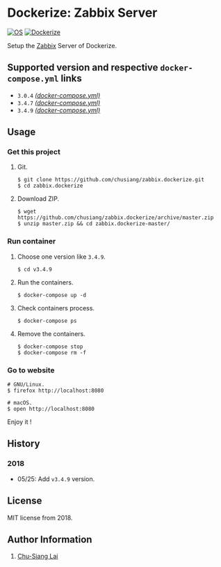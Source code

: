 # Dockerize: Zabbix Server

[![OS](https://img.shields.io/badge/os-centos-blue.svg)](https://hub.docker.com/_/centos/) [![Dockerize](https://img.shields.io/badge/dockerize-zabbix-blue.svg)](https://github.com/chusiang/zabbix.dockerize)

Setup the [Zabbix][zabbix_official] Server of Dockerize.

[zabbix_official]: https://www.zabbix.com

## Supported version and respective `docker-compose.yml` links

- `3.0.4` [*(docker-compose.yml)*](https://github.com/chusiang/zabbix.dockerize/blob/master/v3.0.4/docker-compose.yml)
- `3.4.7` [*(docker-compose.yml)*](https://github.com/chusiang/zabbix.dockerize/blob/master/v3.4.7/docker-compose.yml)
- `3.4.9` [*(docker-compose.yml)*](https://github.com/chusiang/zabbix.dockerize/blob/master/v3.4.9/docker-compose.yml)

## Usage

### Get this project

1. Git.

    ```
    $ git clone https://github.com/chusiang/zabbix.dockerize.git
    $ cd zabbix.dockerize
    ```

1. Download ZIP.

    ```
    $ wget https://github.com/chusiang/zabbix.dockerize/archive/master.zip
    $ unzip master.zip && cd zabbix.dockerize-master/
    ```

### Run container

1. Choose one version like `3.4.9`.

    ```
    $ cd v3.4.9
    ```

1. Run the containers.

    ```
    $ docker-compose up -d
    ```

1. Check containers process.

    ```
    $ docker-compose ps
    ```

1. Remove the containers.

    ```
    $ docker-compose stop
    $ docker-compose rm -f
    ```

### Go to website


```
# GNU/Linux.
$ firefox http://localhost:8080

# macOS.
$ open http://localhost:8080
```

Enjoy it !

## History

### 2018

* 05/25: Add `v3.4.9` version.

## License

MIT license from 2018.

## Author Information

1. [Chu-Siang Lai](https://github.com/chusiang/)
